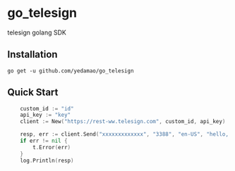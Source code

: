 # go_telesign
telesign golang SDK

## Installation

`go get -u github.com/yedamao/go_telesign`

## Quick Start

```go
    custom_id := "id"
    api_key := "key"
    client := New("https://rest-ww.telesign.com", custom_id, api_key)

    resp, err := client.Send("xxxxxxxxxxxxx", "3388", "en-US", "hello, your code is $$CODE$$ .")
    if err != nil {
        t.Error(err)
    }
    log.Println(resp)
```
